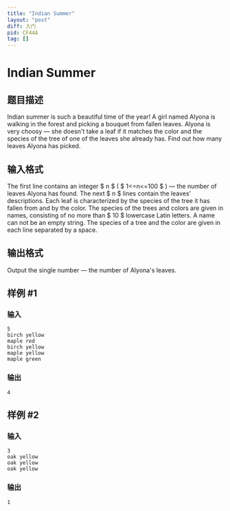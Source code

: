 ```yaml
---
title: "Indian Summer"
layout: "post"
diff: 入门
pid: CF44A
tag: []
---
```


# Indian Summer

## 题目描述

Indian summer is such a beautiful time of the year! A girl named Alyona is walking in the forest and picking a bouquet from fallen leaves. Alyona is very choosy — she doesn't take a leaf if it matches the color and the species of the tree of one of the leaves she already has. Find out how many leaves Alyona has picked.

## 输入格式

The first line contains an integer $ n $ ( $ 1<=n<=100 $ ) — the number of leaves Alyona has found. The next $ n $ lines contain the leaves' descriptions. Each leaf is characterized by the species of the tree it has fallen from and by the color. The species of the trees and colors are given in names, consisting of no more than $ 10 $ lowercase Latin letters. A name can not be an empty string. The species of a tree and the color are given in each line separated by a space.

## 输出格式

Output the single number — the number of Alyona's leaves.

## 样例 #1

### 输入

```
5
birch yellow
maple red
birch yellow
maple yellow
maple green

```

### 输出

```
4

```

## 样例 #2

### 输入

```
3
oak yellow
oak yellow
oak yellow

```

### 输出

```
1

```


